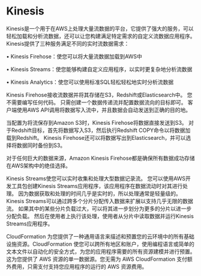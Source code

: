 # Kinesis

Kinesis是一个用于在AWS上处理大量流数据的平台，它提供了强大的服务，可以轻松加载和分析流数据，还可以让您构建满足特定需求的自定义流数据应用程序。Kinesis提供了三种服务满足不同的实时流数据需求：

• Kinesis Firehose：使您可以将大量流数据加载到AWS中

• Kinesis Streams：使您能够构建自定义应用程序，以实时更复杂地分析流数据

• Kinesis Analytics：使您可以使用标准SQL轻松轻松地实时分析流数据

Kinesis Firehose接收流数据并将其存储在S3，Redshift或Elasticsearch中。 您不需要编写任何代码。 只需创建一个数据传递流并配置数据流向的目标即可。 客户端使用AWS API调用将数据写入流中，并且数据会自动发送到正确的目的地。

当配置为将流保存到Amazon S3时，Kinesis Firehose将数据直接发送到S3。 对于Redshift目标，首先将数据写入S3，然后执行Redshift COPY命令以将数据加载到Redshift。 Kinesis Firehose还可以将数据写出到Elasticsearch，并可以选择将数据同时备份到S3。

对于任何巨大的数据来源，Amazon Kinesis Firehose都是确保所有数据成功存储在AWS架构中的绝佳选择。

Kinesis Streams使您可以实时收集和处理大型数据记录流。 您可以使用AWS开发工具包创建Kinesis Streams应用程序，该应用程序在数据流动时对其进行处理。 因为数据获取和处理的时间几乎是实时的，所以处理通常是轻量级的。 Kinesis Streams可以通过跨多个分片分配传入数据来扩展以支持几乎无限的数据流。 如果其中的某些分片负载过大，可以将其进一步划分为更多的分片以进一步分配负载。 然后在使用者上执行该处理，使用者从分片中读取数据并运行Kinesis Streams应用程序。

CloudFormation 为您提供了一种通用语言来描述和预置您的云环境中的所有基础设施资源。CloudFormation 使您可以跨所有地区和账户，使用编程语言或简单的文本文件以自动化的安全方式，为您的应用程序需要的所有资源建模并进行预置。这为您提供了 AWS 资源的单一数据源。您无需为 AWS CloudFormation 支付额外费用，只需支付支持您应用程序的运行的 AWS 资源费用。



